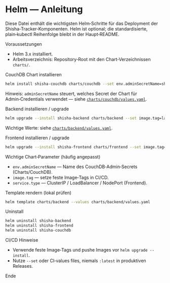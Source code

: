 # Helm — Anleitung

Diese Datei enthält die wichtigsten Helm‑Schritte für das Deployment der Shisha‑Tracker‑Komponenten. Helm ist optional; die standardisierte, plain‑kubectl Reihenfolge bleibt in der Haupt‑README.

Voraussetzungen
- Helm 3.x installiert.
- Arbeitsverzeichnis: Repository‑Root mit den Chart‑Verzeichnissen `charts/`.

CouchDB Chart installieren
```bash
helm install shisha-couchdb charts/couchdb --set env.adminSecretName=shisha-couchdb-admin
```
Hinweis: `adminSecretName` steuert, welches Secret der Chart für Admin‑Credentials verwendet — siehe [`charts/couchdb/values.yaml`](charts/couchdb/values.yaml:1).

Backend installieren / upgrade
```bash
helm upgrade --install shisha-backend charts/backend --set image.tag=latest
```
Wichtige Werte: siehe [`charts/backend/values.yaml`](charts/backend/values.yaml:1).

Frontend installieren / upgrade
```bash
helm upgrade --install shisha-frontend charts/frontend --set image.tag=latest --set service.type=ClusterIP
```

Wichtige Chart‑Parameter (häufig angepasst)
- `env.adminSecretName` — Name des CouchDB‑Admin‑Secrets (Charts/CouchDB).
- `image.tag` — setze feste Image‑Tags in CI/CD.
- `service.type` — ClusterIP / LoadBalancer / NodePort (Frontend).

Template rendern (lokal prüfen)
```bash
helm template charts/backend --values charts/backend/values.yaml
```

Uninstall
```bash
helm uninstall shisha-backend
helm uninstall shisha-frontend
helm uninstall shisha-couchdb
```

CI/CD Hinweise
- Verwende feste Image‑Tags und pushe Images vor `helm upgrade --install`.
- Nutze `--set` oder CI‑values files, niemals `:latest` in produktiven Releases.

Ende